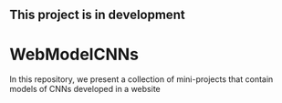 ## This project is in development  
# WebModelCNNs
In this repository, we present a collection of mini-projects that contain models of CNNs developed in a website

